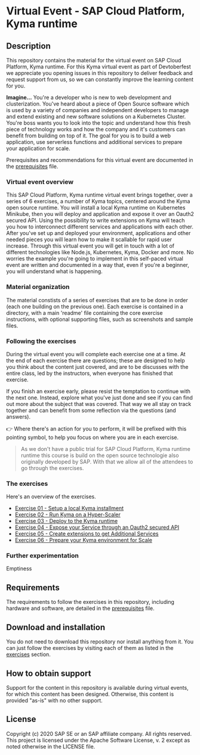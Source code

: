 # Virtual Event - SAP Cloud Platform, Kyma runtime

## Description

This repository contains the material for the virtual event on SAP Cloud Platform, Kyma runtime. For this Kyma virtual event as part of Devtoberfest we appreciate you opening issues in this repository to deliver feedback and request support from us, so we can constantly improve the learning content for you.

**Imagine...**
You're a developer who is new to web development and clusterization. You've heard about a piece of Open Source software which is used by a variety of companies and independent developers to manage and extend existing and new software solutions on a Kubernetes Cluster. You're boss wants you to look into the topic and understand how this fresh piece of technology works and how the company and it's customers can benefit from building on top of it. The goal for you is to build a web application, use serverless functions and additional services to prepare your application for scale.

Prerequisites and recommendations for this virtual event are documented in the [prerequisites](prerequisites.md) file.

### Virtual event overview

This SAP Cloud Platform, Kyma runtime virtual event brings together, over a series of 6 exercises, a number of Kyma topics, centered around the Kyma open source runtime. You will install a local Kyma runtime on Kubernetes Minikube, then you will deploy and application and expose it over an Oauth2 secured API. Using the possibility to write extensions on Kyma will teach you how to interconnect different services and applications with each other. After you've set up and deployed your environment, applications and other needed pieces you will learn how to make it scallable for rapid user increase. Through this virtual event you will get in touch with a lot of different technologies like Node.js, Kubernetes, Kyma, Docker and more. No worries the example you're going to implement in this self-paced virtual event are written and documented in a way that, even if you're a beginner, you will understand what is happening.

### Material organization

The material constists of a series of exercises that are to be done in order (each one building on the previous one). Each exercise is contained in a directory, with a main 'readme' file containing the core exercise instructions, with optional supporting files, such as screenshots and sample files.

### Following the exercises

During the virtual event you will complete each exercise one at a time. At the end of each exercise there are questions; these are designed to help you think about the content just covered, and are to be discusses with the entire class, led by the instructors, when everyone has finished that exercise.

If you finish an exercise early, please resist the temptation to continue with the next one. Instead, explore what you've just done and see if you can find out more about the subject that was covered. That way we all stay on track together and can benefit from some reflection via the questions (and answers).

👉 Where there's an action for you to perform, it will be prefixed with this pointing symbol, to help you focus on where you are in each exercise.

> As we don't have a public trial for SAP Cloud Platform, Kyma runtime runtime this course is build on the open source technologie also originally developed by SAP. With that we allow all of the attendees to go through the exercises.

### The exercises

Here's an overview of the exercises.

- [Exercise 01 - Setup a local Kyma installment]()
- [Exercise 02 - Run Kyma on a Hyper-Scaler]()
- [Exercise 03 - Deploy to the Kyma runtime]()
- [Exercise 04 - Expose your Service through an Oauth2 secured API]()
- [Exercise 05 - Create extensions to get Additional Services]()
- [Exercise 06 - Prepare your Kyma environment for Scale]()

### Further experimentation

Emptiness

## Requirements

The requirements to follow the exercises in this repository, including hardware and software, are detailed in the [prerequisites](prerequisites.md) file.

## Download and installation

You do not need to download this repository nor install anything from it. You can just follow the exercises by visiting each of them as listed in the [exercises](https://github.wdf.sap.corp/d061070/kyma-runtime-virtual-event/tree/master/exercises) section.

## How to obtain support

Support for the content in this repository is available during virtual events, for which this content has been designed. Otherwise, this content is provided "as-is" with no other support.

## License

Copyright (c) 2020 SAP SE or an SAP affiliate company. All rights reserved. This project is licensed under the Apache Software License, v. 2 except as noted otherwise in the LICENSE file.

